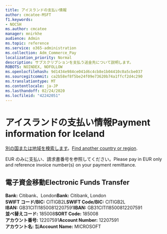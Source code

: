 ```yaml
---
title: アイスランドの支払い情報
author: cmcatee-MSFT
f1.keywords:
- NOCSH
ms.author: cmcatee
manager: mnirkhe
audience: Admin
ms.topic: reference
ms.service: o365-administration
ms.collection: Adm_Commerce_Pay
localization_priority: Normal
description: サブスクリプションを支払う送金先について説明します。
ROBOTS: NOINDEX, NOFOLLOW
ms.openlocfilehash: 9d1434e984ce041d6c4cb8e1b04410c0a5cbe037
ms.sourcegitcommit: ca2b58ef8f5be24f09e73620b74a1ffcf2d4c290
ms.translationtype: MT
ms.contentlocale: ja-JP
ms.lasthandoff: 02/24/2020
ms.locfileid: "42242051"
---
```

# <a name="payment-information-for-iceland"></a><span data-ttu-id="5d039-103">アイスランドの支払い情報</span><span class="sxs-lookup"><span data-stu-id="5d039-103">Payment information for Iceland</span></span>

<span data-ttu-id="5d039-104">[別の国または地域を検索します](../billing-and-payments/pay-for-your-subscription.md)。</span><span class="sxs-lookup"><span data-stu-id="5d039-104">[Find another country or region](../billing-and-payments/pay-for-your-subscription.md).</span></span>

<span data-ttu-id="5d039-105">EUR のみに支払い、請求書番号を参照してください。</span><span class="sxs-lookup"><span data-stu-id="5d039-105">Please pay in EUR only and reference invoice number(s) on your payment remittance.</span></span>

## <a name="electronic-funds-transfer"></a><span data-ttu-id="5d039-106">電子資金移動</span><span class="sxs-lookup"><span data-stu-id="5d039-106">Electronic Funds Transfer</span></span>

<span data-ttu-id="5d039-107">**Bank:** Citibank、London</span><span class="sxs-lookup"><span data-stu-id="5d039-107">**Bank:** Citibank, London</span></span>  
<span data-ttu-id="5d039-108">**SWIFT コード/BIC:** CITIGB2L</span><span class="sxs-lookup"><span data-stu-id="5d039-108">**SWIFT Code/BIC:** CITIGB2L</span></span>  
<span data-ttu-id="5d039-109">**IBAN:** GB31CITI18500812207591</span><span class="sxs-lookup"><span data-stu-id="5d039-109">**IBAN:** GB31CITI18500812207591</span></span>  
<span data-ttu-id="5d039-110">**並べ替えコード:** 185008</span><span class="sxs-lookup"><span data-stu-id="5d039-110">**SORT Code:** 185008</span></span>  
<span data-ttu-id="5d039-111">**アカウント番号:** 12207591</span><span class="sxs-lookup"><span data-stu-id="5d039-111">**Account Number:** 12207591</span></span>  
<span data-ttu-id="5d039-112">**アカウント名:** 製</span><span class="sxs-lookup"><span data-stu-id="5d039-112">**Account Name:** MICROSOFT</span></span>